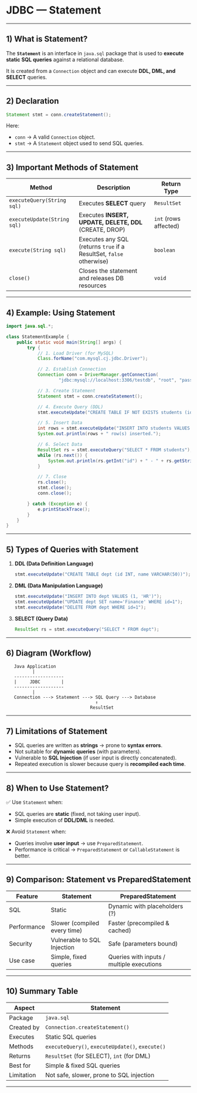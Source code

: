 # JDBC — Statement

---

## 1) What is Statement?

The **`Statement`** is an interface in `java.sql` package that is used to **execute static SQL queries** against a relational database.

It is created from a `Connection` object and can execute **DDL, DML, and SELECT** queries.

---

## 2) Declaration

```java
Statement stmt = conn.createStatement();
```

Here:

* `conn` → A valid `Connection` object.
* `stmt` → A `Statement` object used to send SQL queries.

---

## 3) Important Methods of Statement

| Method                      | Description                                                         | Return Type           |
| --------------------------- | ------------------------------------------------------------------- | --------------------- |
| `executeQuery(String sql)`  | Executes **SELECT** query                                           | `ResultSet`           |
| `executeUpdate(String sql)` | Executes **INSERT, UPDATE, DELETE, DDL** (CREATE, DROP)             | `int` (rows affected) |
| `execute(String sql)`       | Executes any SQL (returns `true` if a ResultSet, `false` otherwise) | `boolean`             |
| `close()`                   | Closes the statement and releases DB resources                      | `void`                |

---

## 4) Example: Using Statement

```java
import java.sql.*;

class StatementExample {
    public static void main(String[] args) {
        try {
            // 1. Load Driver (for MySQL)
            Class.forName("com.mysql.cj.jdbc.Driver");

            // 2. Establish Connection
            Connection conn = DriverManager.getConnection(
                    "jdbc:mysql://localhost:3306/testdb", "root", "password");

            // 3. Create Statement
            Statement stmt = conn.createStatement();

            // 4. Execute Query (DDL)
            stmt.executeUpdate("CREATE TABLE IF NOT EXISTS students (id INT PRIMARY KEY, name VARCHAR(50))");

            // 5. Insert Data
            int rows = stmt.executeUpdate("INSERT INTO students VALUES (1, 'Alice')");
            System.out.println(rows + " row(s) inserted.");

            // 6. Select Data
            ResultSet rs = stmt.executeQuery("SELECT * FROM students");
            while (rs.next()) {
                System.out.println(rs.getInt("id") + " - " + rs.getString("name"));
            }

            // 7. Close
            rs.close();
            stmt.close();
            conn.close();

        } catch (Exception e) {
            e.printStackTrace();
        }
    }
}
```

---

## 5) Types of Queries with Statement

1. **DDL (Data Definition Language)**

   ```java
   stmt.executeUpdate("CREATE TABLE dept (id INT, name VARCHAR(50))");
   ```

2. **DML (Data Manipulation Language)**

   ```java
   stmt.executeUpdate("INSERT INTO dept VALUES (1, 'HR')");
   stmt.executeUpdate("UPDATE dept SET name='Finance' WHERE id=1");
   stmt.executeUpdate("DELETE FROM dept WHERE id=1");
   ```

3. **SELECT (Query Data)**

   ```java
   ResultSet rs = stmt.executeQuery("SELECT * FROM dept");
   ```

---

## 6) Diagram (Workflow)

```
   Java Application
          |
   -------------------
   |     JDBC        |
   -------------------
          |
   Connection ---> Statement ---> SQL Query ---> Database
                                  ↑
                                ResultSet
```

---

## 7) Limitations of Statement

* SQL queries are written as **strings** → prone to **syntax errors**.
* Not suitable for **dynamic queries** (with parameters).
* Vulnerable to **SQL Injection** (if user input is directly concatenated).
* Repeated execution is slower because query is **recompiled each time**.

---

## 8) When to Use Statement?

✅ Use `Statement` when:

* SQL queries are **static** (fixed, not taking user input).
* Simple execution of **DDL/DML** is needed.

❌ Avoid `Statement` when:

* Queries involve **user input** → use `PreparedStatement`.
* Performance is critical → `PreparedStatement` or `CallableStatement` is better.

---

## 9) Comparison: Statement vs PreparedStatement

| Feature     | Statement                    | PreparedStatement                         |
| ----------- | ---------------------------- | ----------------------------------------- |
| SQL         | Static                       | Dynamic with placeholders (?)             |
| Performance | Slower (compiled every time) | Faster (precompiled & cached)             |
| Security    | Vulnerable to SQL Injection  | Safe (parameters bound)                   |
| Use case    | Simple, fixed queries        | Queries with inputs / multiple executions |

---

## 10) Summary Table

| Aspect     | Statement                                        |
| ---------- | ------------------------------------------------ |
| Package    | `java.sql`                                       |
| Created by | `Connection.createStatement()`                   |
| Executes   | Static SQL queries                               |
| Methods    | `executeQuery()`, `executeUpdate()`, `execute()` |
| Returns    | `ResultSet` (for SELECT), `int` (for DML)        |
| Best for   | Simple & fixed SQL queries                       |
| Limitation | Not safe, slower, prone to SQL injection         |

---

